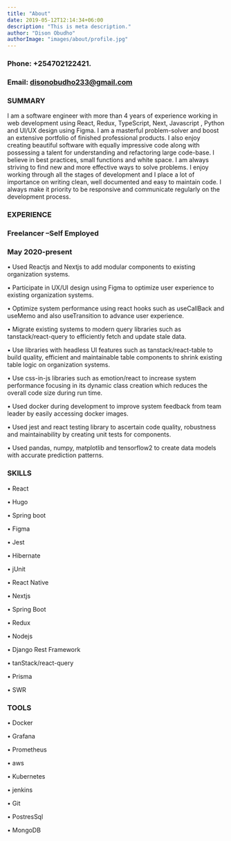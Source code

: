 ```yaml
---
title: "About"
date: 2019-05-12T12:14:34+06:00
description: "This is meta description."
author: "Dison Obudho"
authorImage: "images/about/profile.jpg"
---
```


### Phone: +254702122421.

### Email: disonobudho233@gmail.com

### SUMMARY

I am a software engineer with more than 4 years of experience working in web development using React, Redux, TypeScript, Next, Javascript , Python and UI/UX design using Figma. I am a masterful problem-solver and boost an extensive portfolio of finished professional products. I also enjoy creating beautiful software with equally impressive code along with possessing a talent for understanding and refactoring large code-base. I believe in best practices, small functions and white space.
I am always striving to find new and more effective ways to solve problems. I enjoy working through all the stages of development and I place a lot of importance on writing clean, well documented and easy to maintain code. I always make it priority to be responsive and communicate regularly on the development process.

### EXPERIENCE

### Freelancer –Self Employed

### May 2020-present

• Used Reactjs and Nextjs to add modular components to existing organization systems.

• Participate in UX/UI design using Figma to optimize user experience to existing organization systems.

• Optimize system performance using react hooks such as useCallBack and useMemo and also useTransition to advance user experience.

• Migrate existing systems to modern query libraries such as tanstack/react-query to efficiently fetch and update stale data.

• Use libraries with headless UI features such as tanstack/react-table to build quality, efficient and maintainable table components to shrink existing table logic on organization systems.

• Use css-in-js libraries such as emotion/react to increase system performance focusing in its dynamic class creation which reduces the overall code size during run time.

• Used docker during development to improve system feedback from team leader by easily accessing docker images.

• Used jest and react testing library to ascertain code quality, robustness and maintainability by creating unit tests for components.

• Used pandas, numpy, matplotlib and tensorflow2 to create data models with accurate prediction patterns.

### SKILLS

• React

• Hugo

• Spring boot

• Figma

• Jest

• Hibernate

• jUnit

• React Native

• Nextjs

• Spring Boot

• Redux

• Nodejs

• Django Rest Framework

• tanStack/react-query

• Prisma

• SWR

### TOOLS

• Docker

• Grafana

• Prometheus

• aws

• Kubernetes

• jenkins

• Git

• PostresSql

• MongoDB
